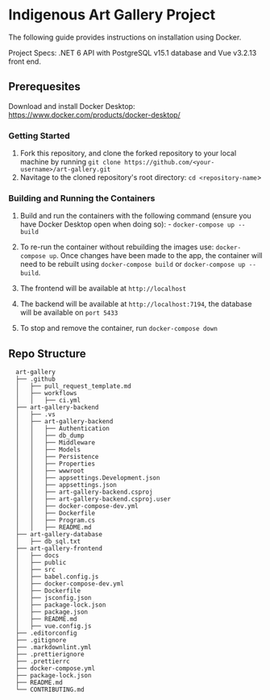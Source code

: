 # Indigenous Art Gallery Project

The following guide provides instructions on installation using Docker.

Project Specs: .NET 6 API with PostgreSQL v15.1 database and Vue v3.2.13 front end.

## Prerequesites

Download and install Docker Desktop: <https://www.docker.com/products/docker-desktop/>

### Getting Started

1. Fork this repository, and clone the forked repository to your local machine by running
   `git clone https://github.com/<your-username>/art-gallery.git`
2. Navitage to the cloned repository's root directory: `cd <repository-name`>

### Building and Running the Containers

1. Build and run the containers with the following command (ensure you have Docker Desktop open when
   doing so): - `docker-compose up --build`

2. To re-run the container without rebuilding the images use: `docker-compose up`. Once changes have
   been made to the app, the container will need to be rebuilt using `docker-compose build` or
   `docker-compose up --build`.

3. The frontend will be available at `http://localhost`

4. The backend will be available at `http://localhost:7194`, the database will be available on
   `port 5433`

5. To stop and remove the container, run `docker-compose down`

## Repo Structure

```plaintext
  art-gallery
  ├── .github
  │   ├── pull_request_template.md
  │   ├── workflows
  │   │   ├── ci.yml
  ├── art-gallery-backend
  │   ├── .vs
  │   ├── art-gallery-backend
  │   │   ├── Authentication
  │   │   ├── db_dump
  │   │   ├── Middleware
  │   │   ├── Models
  │   │   ├── Persistence
  │   │   ├── Properties
  │   │   ├── wwwroot
  │   │   ├── appsettings.Development.json
  │   │   ├── appsettings.json
  │   │   ├── art-gallery-backend.csproj
  │   │   ├── art-gallery-backend.csproj.user
  │   │   ├── docker-compose-dev.yml
  │   │   ├── Dockerfile
  │   │   ├── Program.cs
  │   │   ├── README.md
  ├── art-gallery-database
  │   ├── db_sql.txt
  ├── art-gallery-frontend
  │   ├── docs
  │   ├── public
  │   ├── src
  │   ├── babel.config.js
  │   ├── docker-compose-dev.yml
  │   ├── Dockerfile
  │   ├── jsconfig.json
  │   ├── package-lock.json
  │   ├── package.json
  │   ├── README.md
  │   ├── vue.config.js
  ├── .editorconfig
  ├── .gitignore
  ├── .markdownlint.yml
  ├── .prettierignore
  ├── .prettierrc
  ├── docker-compose.yml
  ├── package-lock.json
  ├── README.md
  └── CONTRIBUTING.md
```
